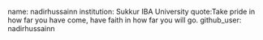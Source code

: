 name: nadirhussainn
institution: Sukkur IBA University
quote:Take pride in how far you have come, have faith in how far you will go.
github_user: nadirhussainn

